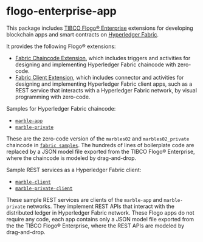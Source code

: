 # flogo-enterprise-app
This package includes [TIBCO Flogo® Enterprise](https://docs.tibco.com/products/tibco-flogo-enterprise-2-4-0) extensions for developing blockchain apps and smart contracts on [Hyperledger Fabric](https://www.hyperledger.org/projects/fabric).

It provides the following Flogo® extensions:
- [Fabric Chaincode Extension](https://github.com/yxuco/flogo-enterprise-app/tree/master/fabric), which includes triggers and activities for designing and implementing Hyperledger Fabric chaincode with zero-code.
- [Fabric Client Extension](https://github.com/yxuco/flogo-enterprise-app/tree/master/fabclient), which includes connector and activities for designing and implementing Hyperledger Fabric client apps, such as a REST service that interacts with a Hyperledger Fabric network, by visual programming with zero-code.

Samples for Hyperledger Fabric chaincode:
- [`marble-app`](https://github.com/yxuco/flogo-enterprise-app/tree/master/marble-app)
- [`marble-private`](https://github.com/yxuco/flogo-enterprise-app/tree/master/marble-private)

These are the zero-code version of the `marbles02` and `marbles02_private` chaincode in [`fabric samples`](https://github.com/hyperledger/fabric-samples/tree/release-1.4/chaincode).  The hundreds of lines of boilerplate code are replaced by a JSON model file exported from the TIBCO Flogo® Enterprise, where the chaincode is modeled by drag-and-drop.

Sample REST services as a Hyperledger Fabric client:
- [`marble-client`](https://github.com/yxuco/flogo-enterprise-app/tree/master/marble-client)
- [`marble-private-client`](https://github.com/yxuco/flogo-enterprise-app/tree/master/marble-private-client)

These sample REST services are clients of the `marble-app` and `marble-private` networks.  They implement REST APIs that interact with the distributed ledger in Hyperledger Fabric network.  These Flogo apps do not require any code, each app contains only a JSON model file exported from the the TIBCO Flogo® Enterprise, where the REST APIs are modeled by drag-and-drop.